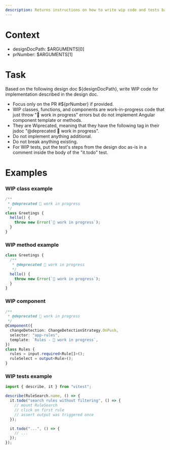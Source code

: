 ```yaml
---
description: Returns instructions on how to write wip code and tests based on design doc
---
```


# Context

- designDocPath: $ARGUMENTS[0]
- prNumber: $ARGUMENTS[1]

# Task

Based on the following design doc ${designDocPath}, write WIP code for implementation described in the design doc.

- Focus only on the PR #${prNumber} if provided.
- WIP classes, functions, and components are work-in-progress code that just throw "🚧 work in progress" errors but do not implement Angular component template or methods.
- They are Wiprecated, meaning that they have the following tag in their jsdoc "@deprecated 🚧 work in progress".
- Do not implement anything additional.
- Do not break anything existing.
- For WIP tests, put the test's steps from the design doc as-is in a comment inside the body of the "it.todo" test.

# Examples

### WIP class example

```ts
/**
 * @deprecated 🚧 work in progress
 */
class Greetings {
  hello() {
    throw new Error(`🚧 work in progress`);
  }
}
```

### WIP method example

```ts
class Greetings {
  /**
   * @deprecated 🚧 work in progress
   */
  hello() {
    throw new Error(`🚧 work in progress`);
  }
}
```

### WIP component

```ts
/**
 * @deprecated 🚧 work in progress
 */
@Component({
  changeDetection: ChangeDetectionStrategy.OnPush,
  selector: "app-rules",
  template: `Rules - 🚧 work in progress`,
})
class Rules {
  rules = input.required<Rule[]>();
  ruleSelect = output<Rule>();
}
```

### WIP tests example

```ts
import { describe, it } from "vitest";

describe(RuleSearch.name, () => {
  it.todo("search rules without filtering", () => {
    // mount RuleSearch
    // click on first rule
    // assert output was triggered once
  });

  it.todo("...", () => {
    // ...
  });
});
```

